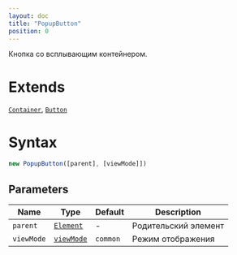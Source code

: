 ```yaml
---
layout: doc
title: "PopupButton"
position: 0
---
```


Кнопка со всплывающим контейнером.

# Extends

[`Container`](../../Core/Container/), [`Button`](../Button/)

# Syntax

```js
new PopupButton([parent], [viewMode]])
```

## Parameters

|Name|Type|Default|Description|
|----|----|-------|-----------|
|`parent`|[`Element`](../../Core/Elements/Element)|-|Родительский элемент|
|`viewMode`|[`viewMode`](../../Core/viewMode/)|`common`|Режим отображения|
